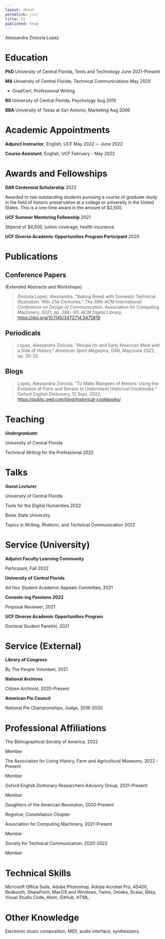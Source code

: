 ```yaml
---
layout: about
permalink: /cv/
title: CV
published: true
---
```


Alessandra Zinicola Lopez

# Education

**PhD** University of Central Florida, Texts and Technology June
2021-Present

**MA** University of Central Florida, Technical Communications May 2020

-   GradCert, Professional Writing

**BS** University of Central Florida, Psychology Aug 2010

**BBA** University of Texas at San Antonio, Marketing Aug 2006

# Academic Appointments

**Adjunct Instructor**, English, UCF May 2022 -- June 2022

**Course Assistant**, English, UCF February - May 2022

# Awards and Fellowships

**DAR Centennial Scholarship** 2022

Awarded to two outstanding students pursuing a course of graduate study
in the field of historic preservation at a college or university in the
United States. This is a one-time award in the amount of \$2,500.

**UCF Summer Mentoring Fellowship** 2021

Stipend of \$4,500, tuition coverage, health insurance. 

**UCF Diverse Academic Opportunities Program Participant** 2020

# Publications

## Conference Papers

(Extended Abstracts and Workshops)

> Zinicola Lopez, Alessandra. "Baking Bread with Domestic Technical
> Illustration: 19th-21st Centuries." *The 39th ACM International
> Conference on Design of Communication*, Association for Computing
> Machinery, 2021, pp. 384--85. *ACM Digital Library*,
> <https://doi.org/10.1145/3472714.3475819>.

## Periodicals

> Lopez, Alessandra Zinicola. "Recipe for and Early American Meal with a
> Side of History." *American Spirit Magazine,* DAR, May/June 2022, pp.
> 30-32.

## Blogs

> Lopez, Alessandra Zinicola. "To Make Mangoes of Melons: Using the
> Evolution of Form and Senses to Understand Historical Cookbooks."
> Oxford English Dictionary, 12 Sept. 2022,
> <https://public.oed.com/blog/historical-cookbooks/>.

# Teaching

***Undergraduate***

University of Central Florida

Technical Writing for the Professional 2022

# Talks

***Guest Lecturer***

University of Central Florida

Tools for the Digital Humanities 2022

Boise State University

Topics in Writing, Rhetoric, and Technical Communication 2022

# Service (University)

**Adjunct Faculty Learning Community**

Participant, Fall 2022

**University of Central Florida**

Ad Hoc Student Academic Appeals Committee, 2021

**Console-ing Passions 2022**

Proposal Reviewer, 2021

**UCF Diverse Academic Opportunities Program**

Doctoral Student Panelist, 2021

# Service (External)

**Library of Congress**

By The People Volunteer, 2021

**National Archives**

Citizen Archivist, 2020-Present

**American Pie Council**

National Pie Championships, Judge, 2016-2020

# Professional Affiliations

The Bibliographical Society of America, 2022

Member

The Association for Living History, Farm and Agricultural Museums, 2022
-Present

Member

Oxford English Dictionary Researchers Advisory Group, 2021-Present

Member

Daughters of the American Revolution, 2020-Present

Registrar, Constellation Chapter

Association for Computing Machinery, 2021-Present

Member

Society for Technical Communication, 2020-2022

Member

# Technical Skills

Microsoft Office Suite, Adobe Photoshop, Adobe Acrobat Pro, AS400,
Redbooth, SharePoint, MacOS and Windows, Twine, Omeka, Scalar, Bitsy,
Visual Studio Code, Atom, GitHub, HTML.

# Other Knowledge

Electronic music composition, MIDI, audio interface, synthesizers.
